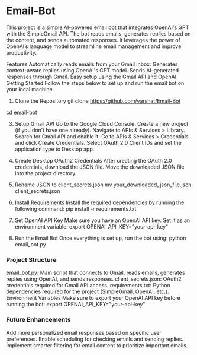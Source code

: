 # Email-Bot

This project is a simple AI-powered email bot that integrates OpenAI's GPT with the SimpleGmail API. The bot reads emails, generates replies based on the content, and sends automated responses. It leverages the power of OpenAI’s language model to streamline email management and improve productivity.

Features
Automatically reads emails from your Gmail inbox.
Generates context-aware replies using OpenAI's GPT model.
Sends AI-generated responses through Gmail.
Easy setup using the Gmail API and OpenAI.
Getting Started
Follow the steps below to set up and run the email bot on your local machine.

1. Clone the Repository
git clone https://github.com/varshat/Email-Bot

cd email-bot

3. Setup Gmail API
Go to the Google Cloud Console.
Create a new project (if you don’t have one already).
Navigate to APIs & Services > Library.
Search for Gmail API and enable it.
Go to APIs & Services > Credentials and click Create Credentials.
Select OAuth 2.0 Client IDs and set the application type to Desktop app.

4. Create Desktop OAuth2 Credentials
After creating the OAuth 2.0 credentials, download the JSON file.
Move the downloaded JSON file into the project directory.

5. Rename JSON to client_secrets.json
mv your_downloaded_json_file.json client_secrets.json

6. Install Requirements
Install the required dependencies by running the following command:
pip install -r requirements.txt

7. Set OpenAI API Key
Make sure you have an OpenAI API key. Set it as an environment variable:
export OPENAI_API_KEY="your-api-key"

8. Run the Email Bot
Once everything is set up, run the bot using:
python email_bot.py

### Project Structure

email_bot.py: Main script that connects to Gmail, reads emails, generates replies using OpenAI, and sends responses.
client_secrets.json: OAuth2 credentials required for Gmail API access.
requirements.txt: Python dependencies required for the project (SimpleGmail, OpenAI, etc.).
Environment Variables
Make sure to export your OpenAI API key before running the bot:
export OPENAI_API_KEY="your-api-key"

### Future Enhancements
Add more personalized email responses based on specific user preferences.
Enable scheduling for checking emails and sending replies.
Implement smarter filtering for email content to prioritize important emails.
